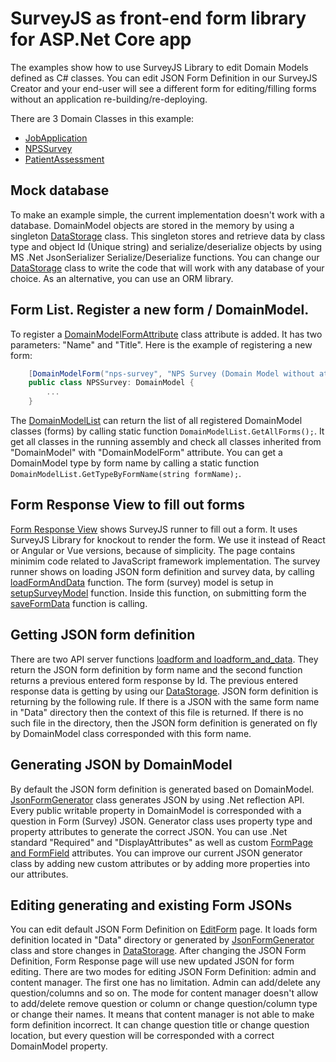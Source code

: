 # SurveyJS as front-end form library for ASP.Net Core app

The examples show how to use SurveyJS Library to edit Domain Models defined as C# classes.
You can edit JSON Form Definition in our SurveyJS Creator and your end-user will see
a different form for editing/filling forms without an application re-building/re-deploying.

There are 3 Domain Classes in this example:
 * [JobApplication](/DomainModels/JobApplication.cs)
 * [NPSSurvey](/DomainModels/NPSSurvey.cs)
 * [PatientAssessment](/DomainModels/PatientAssessment.cs)

## Mock database
To make an example simple, the current implementation doesn't work with a database.
DomainModel objects are stored in the memory by using a singleton [DataStorage](/DomainModels/DataStorage.cs) class.
This singleton stores and retrieve data by class type and object Id (Unique string) 
and serialize/deserialize objects by using MS .Net JsonSerializer Serialize/Deserialize functions.
You can change our [DataStorage](/DomainModels/DataStorage.cs) class to write the code that will work with any database of your choice.
As an alternative, you can use an ORM library.

## Form List. Register a new form / DomainModel.
To register a [DomainModelFormAttribute](/Code/FormAttributes.cs) class attribute is added.
It has two parameters: "Name" and "Title".
Here is the example of registering a new form:
````csharp
    [DomainModelForm("nps-survey", "NPS Survey (Domain Model without attributes)")]
    public class NPSSurvey: DomainModel {
        ...
    }
````
The [DomainModelList](/DomainModels/DomainModelList.cs) can return the list of all registered DomainModel classes (forms)
by calling static function `DomainModelList.GetAllForms();`. It get all classes in the running assembly
and check all classes inherited from "DomainModel" with "DomainModelForm" attribute.
You can get a DomainModel type by form name by calling a static function `DomainModelList.GetTypeByFormName(string formName);`.

## Form Response View to fill out forms
[Form Response View](/Views/Home/FormResponse.cshtml) shows SurveyJS runner to fill out a form.
It uses SurveyJS Library for knockout to render the form. We use it instead of React or Angular or Vue versions, because of simplicity.
The page contains minimim code related to JavaScript framework implementation.
The survey runner shows on loading JSON form definition and survey data, by calling [loadFormAndData](/wwwroot/js/form_api.js) function.
The form (survey) model is setup in [setupSurveyModel](/wwwroot/js/surveyjs.js) function. 
Inside this function, on submitting form the [saveFormData](wwwroot/js/form_api.js) function is calling.

## Getting JSON form definition
There are two API server functions [loadform and loadform_and_data](/Controllers/FormController.cs).
They return the JSON form definition by form name and the second function returns a previous entered form response by Id.
The previous entered response data is getting by using our [DataStorage](/DomainModels/DataStorage.cs).
JSON form definition is returning by the following rule. If there is a JSON with the same form name in "Data" directory then the context of this file is returned.
If there is no such file in the directory, then the JSON form definition is generated on fly by DomainModel class corresponded with this form name.

## Generating JSON by DomainModel
By default the JSON form definition is generated based on DomainModel.
[JsonFormGenerator](/DomainModelsViews/JsonFormGenerator.cs) class generates JSON by using .Net reflection API.
Every public writable property in DomainModel is corresponded with a question in Form (Survey) JSON.
Generator class uses property type and property attributes to generate the correct JSON.
You can use .Net standard "Required" and "DisplayAttributes" as well as custom [FormPage and FormField](/Code/FormAttributes.cs) attributes.
You can improve our current JSON generator class by adding new custom attributes or by adding more properties into our attributes.

## Editing generating and existing Form JSONs
You can edit default JSON Form Definition on [EditForm](/Views/Home/EditForm.cshtml) page.
It loads form definition located in "Data" directory or generated by [JsonFormGenerator](/DomainModelsViews/JsonFormGenerator.cs) class
and store changes in [DataStorage](/DomainModels/DataStorage.cs). After changing the JSON Form Definition, Form Response page will use new updated JSON for form editing.
There are two modes for editing JSON Form Definition: admin and content manager.
The first one has no limitation. Admin can add/delete any question/columns and so on.
The mode for content manager doesn't allow to add/delete remove question or column or change question/column type or change their names.
It means that content manager is not able to make form definition incorrect. It can change question title or change question location,
but every question will be corresponded with a correct DomainModel property. 